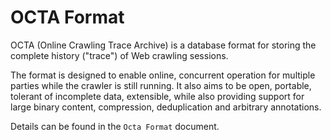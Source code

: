 OCTA Format
===========

OCTA (Online Crawling Trace Archive) is a database format for storing the complete history ("trace") of Web crawling
sessions.

The format is designed to enable online, concurrent operation for multiple parties while the crawler is still running.
It also aims to be open, portable, tolerant of incomplete data, extensible, while also providing support for large
binary content, compression, deduplication and arbitrary annotations.

Details can be found in the `Octa Format` document.
